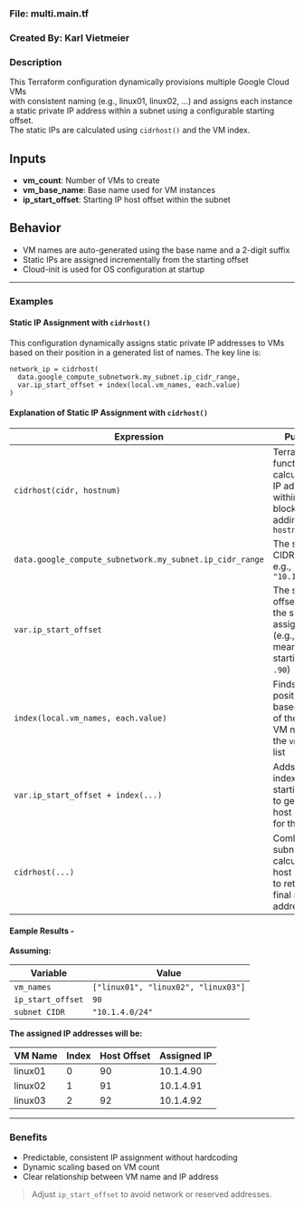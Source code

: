 ### File:        multi.main.tf  

### Created By:  Karl Vietmeier  

### Description  

This Terraform configuration dynamically provisions multiple Google Cloud VMs  
with consistent naming (e.g., linux01, linux02, ...) and assigns each instance  
a static private IP address within a subnet using a configurable starting offset.  
The static IPs are calculated using `cidrhost()` and the VM index.  

## Inputs  

- **vm_count**: Number of VMs to create  
- **vm_base_name**: Base name used for VM instances  
- **ip_start_offset**: Starting IP host offset within the subnet  

## Behavior  

- VM names are auto-generated using the base name and a 2-digit suffix  
- Static IPs are assigned incrementally from the starting offset  
- Cloud-init is used for OS configuration at startup  

---

### Examples

#### Static IP Assignment with `cidrhost()`

This configuration dynamically assigns static private IP addresses to VMs based on their position in a generated list of names. The key line is:

```hcl
network_ip = cidrhost(
  data.google_compute_subnetwork.my_subnet.ip_cidr_range,
  var.ip_start_offset + index(local.vm_names, each.value)
)
```

#### Explanation of Static IP Assignment with `cidrhost()`

| Expression                                               | Purpose                                                                                   |
|----------------------------------------------------------|-------------------------------------------------------------------------------------------|
| `cidrhost(cidr, hostnum)`                                | Terraform function that calculates an IP address within a CIDR block by adding `hostnum`  |
| `data.google_compute_subnetwork.my_subnet.ip_cidr_range` | The subnet CIDR range, e.g., `"10.1.4.0/24"`                                              |
| `var.ip_start_offset`                                    | The starting offset within the subnet to assign IPs (e.g., 90 means starting at `.90`)    |
| `index(local.vm_names, each.value)`                      | Finds the position (0-based index) of the current VM name in the `vm_names` list          |
| `var.ip_start_offset + index(...)`                       | Adds the index to the starting offset to get the host number for the IP                   |
| `cidrhost(...)`                                          | Combines the subnet and calculated host number to return the final static IP address      |

#### Eample Results -

**Assuming:**

| Variable          | Value                               |
|-------------------|-------------------------------------|
| `vm_names`        | `["linux01", "linux02", "linux03"]` |
| `ip_start_offset` | `90`                                |
| `subnet CIDR`     | `"10.1.4.0/24"`                     |

**The assigned IP addresses will be:**

| VM Name   | Index  | Host Offset | Assigned IP  |
|-----------|--------|-------------|--------------|
| linux01   | 0      | 90          | 10.1.4.90    |
| linux02   | 1      | 91          | 10.1.4.91    |
| linux03   | 2      | 92          | 10.1.4.92    |

---

### Benefits

- Predictable, consistent IP assignment without hardcoding
- Dynamic scaling based on VM count
- Clear relationship between VM name and IP address

> Adjust `ip_start_offset` to avoid network or reserved addresses.
